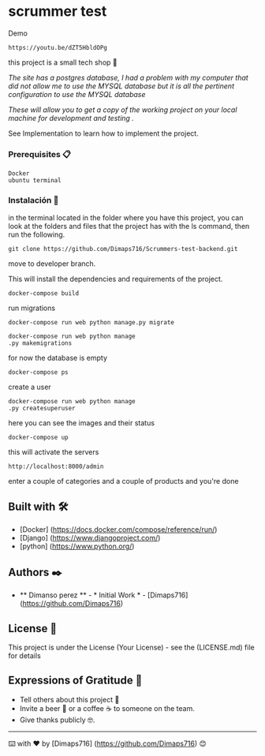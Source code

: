 # scrummer test
Demo
```
https://youtu.be/dZT5HbldOPg
```
this project is a small tech shop 🚀

_The site has a postgres database, I had a problem with my computer that did not allow me to use the MYSQL database but it is all the pertinent configuration to use the MYSQL database_

_These will allow you to get a copy of the working project on your local machine for development and testing ._

See Implementation to learn how to implement the project.


### Prerequisites  📋


```
Docker
ubuntu terminal
```

### Instalación 🔧

in the terminal located in the folder where you have this project, you can look at the folders and files that the project has with the ls command,
then run the following.
```
git clone https://github.com/Dimaps716/Scrummers-test-backend.git
```
move to developer branch.

This will install the dependencies and requirements of the project.

```
docker-compose build
```
run migrations
```
docker-compose run web python manage.py migrate

docker-compose run web python manage
.py makemigrations
```
for now the database is empty
```
docker-compose ps
```
create a user
```
docker-compose run web python manage
.py createsuperuser
```

here you can see the images and their status
```
docker-compose up
```
this will activate the servers

```
http://localhost:8000/admin
```
enter a couple of categories and a couple of products and you're done
## Built with 🛠️


* [Docker] (https://docs.docker.com/compose/reference/run/)
* [Django] (https://www.djangoproject.com/)
* [python] (https://www.python.org/)


## Authors ✒️


* ** Dimanso perez ** - * Initial Work * - [Dimaps716] (https://github.com/Dimaps716)


## License 📄

This project is under the License (Your License) - see the  (LICENSE.md) file for details

## Expressions of Gratitude 🎁

* Tell others about this project 📢
* Invite a beer 🍺 or a coffee ☕ to someone on the team.
* Give thanks publicly 🤓.




---
⌨️ with ❤️ by [Dimaps716] (https://github.com/Dimaps716) 😊
